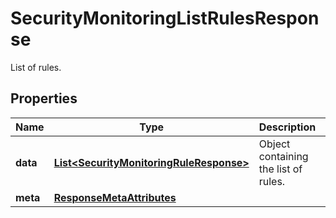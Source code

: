 

# SecurityMonitoringListRulesResponse

List of rules.

## Properties

Name | Type | Description | Notes
------------ | ------------- | ------------- | -------------
**data** | [**List&lt;SecurityMonitoringRuleResponse&gt;**](SecurityMonitoringRuleResponse.md) | Object containing the list of rules. |  [optional]
**meta** | [**ResponseMetaAttributes**](ResponseMetaAttributes.md) |  |  [optional]



